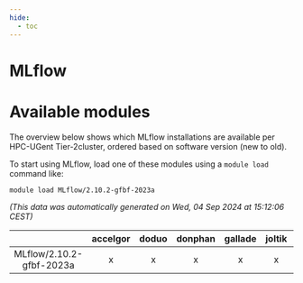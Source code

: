 ```yaml
---
hide:
  - toc
---
```


MLflow
======

# Available modules


The overview below shows which MLflow installations are available per HPC-UGent Tier-2cluster, ordered based on software version (new to old).

To start using MLflow, load one of these modules using a `module load` command like:

```shell
module load MLflow/2.10.2-gfbf-2023a
```

*(This data was automatically generated on Wed, 04 Sep 2024 at 15:12:06 CEST)*  

| |accelgor|doduo|donphan|gallade|joltik|shinx|skitty|
| :---: | :---: | :---: | :---: | :---: | :---: | :---: | :---: |
|MLflow/2.10.2-gfbf-2023a|x|x|x|x|x|-|x|

